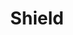 ---
title: Shield
tags:
icon: shield
svg: '<svg xmlns="http://www.w3.org/2000/svg" width="24" height="24" fill="none" viewBox="0 0 24 24" stroke-width="1.5" stroke-linecap="round" stroke-linejoin="round" stroke="currentColor"><path d="M11.476 20.641a.894.894 0 0 0 1.048 0C14.181 19.459 19.2 15.509 19.2 11V6.183a.532.532 0 0 0-.48-.53v0c-2.05-.199-4.02-.89-5.744-2.016l-.617-.403a.657.657 0 0 0-.718 0l-.617.403a12.768 12.768 0 0 1-5.743 2.016v0a.532.532 0 0 0-.481.53V11c0 4.508 5.019 8.46 6.676 9.641Z"/></svg>'
---